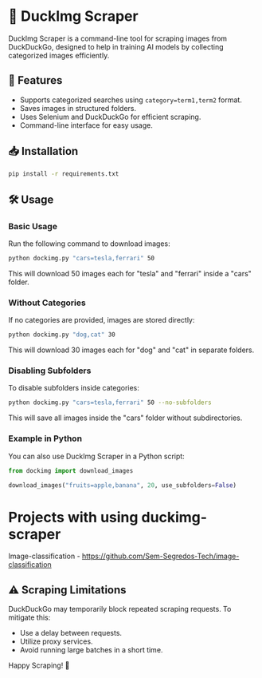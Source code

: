 # 🦆 DuckImg Scraper

DuckImg Scraper is a command-line tool for scraping images from DuckDuckGo, designed to help in training AI models by collecting categorized images efficiently.

## 🚀 Features
- Supports categorized searches using `category=term1,term2` format.
- Saves images in structured folders.
- Uses Selenium and DuckDuckGo for efficient scraping.
- Command-line interface for easy usage.

## 📥 Installation
```sh
pip install -r requirements.txt
```

## 🛠 Usage

### Basic Usage
Run the following command to download images:
```sh
python dockimg.py "cars=tesla,ferrari" 50
```
This will download 50 images each for "tesla" and "ferrari" inside a "cars" folder.

### Without Categories
If no categories are provided, images are stored directly:
```sh
python dockimg.py "dog,cat" 30
```
This will download 30 images each for "dog" and "cat" in separate folders.

### Disabling Subfolders
To disable subfolders inside categories:
```sh
python dockimg.py "cars=tesla,ferrari" 50 --no-subfolders
```
This will save all images inside the "cars" folder without subdirectories.

### Example in Python
You can also use DuckImg Scraper in a Python script:
```python
from dockimg import download_images

download_images("fruits=apple,banana", 20, use_subfolders=False)
```

# Projects with using duckimg-scraper

Image-classification - https://github.com/Sem-Segredos-Tech/image-classification

## ⚠️ Scraping Limitations
DuckDuckGo may temporarily block repeated scraping requests. To mitigate this:
- Use a delay between requests.
- Utilize proxy services.
- Avoid running large batches in a short time.

Happy Scraping! 🦆
